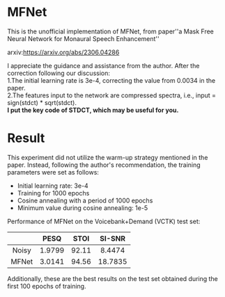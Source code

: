 # MFNet

This is the unofficial implementation of MFNet, from paper''a Mask Free Neural Network for Monaural Speech Enhancement''

arxiv:https://arxiv.org/abs/2306.04286

I appreciate the guidance and assistance from the author. After the correction following our discussion:<br>
1.The initial learning rate is 3e-4, correcting the value from 0.0034 in the paper.<br>
2.The features input to the network are compressed spectra, i.e., input = sign(stdct) * sqrt(stdct).<br>
**I put the key code of STDCT, which may be useful for you.**

# Result

This experiment did not utilize the warm-up strategy mentioned in the paper. Instead, following the author's recommendation, the training parameters were set as follows:

- Initial learning rate: 3e-4
- Training for 1000 epochs
- Cosine annealing with a period of 1000 epochs
- Minimum value during cosine annealing: 1e-5

Performance of MFNet on the Voicebank+Demand (VCTK) test set:

|       |  PESQ  | STOI  | SI-SNR  |
| :---: | :----: | :---: | :-----: |
| Noisy | 1.9799 | 92.11 | 8.4474  |
| MFNet | 3.0141 | 94.56 | 18.7835 |

Additionally, these are the best results on the test set obtained during the first 100 epochs of training.
